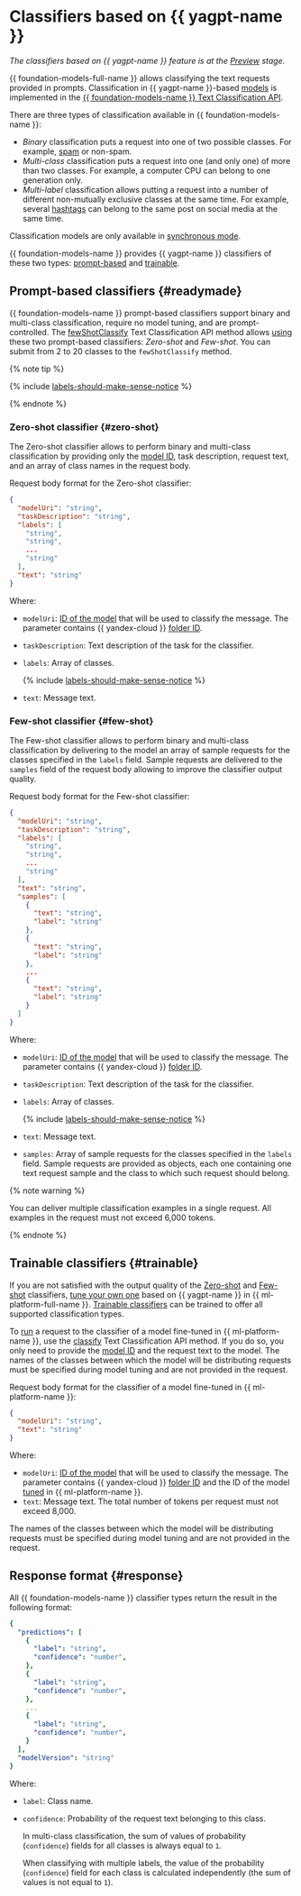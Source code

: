 # Classifiers based on {{ yagpt-name }}

_The classifiers based on {{ yagpt-name }} feature is at the [Preview](../../../overview/concepts/launch-stages.md) stage._

{{ foundation-models-full-name }} allows classifying the text requests provided in prompts. Classification in {{ yagpt-name }}-based [models](./models.md) is implemented in the [{{ foundation-models-name }} Text Classification API](../../text-classification/api-ref/index.md).

There are three types of classification available in {{ foundation-models-name }}:
* _Binary_ classification puts a request into one of two possible classes. For example, [spam](https://en.wikipedia.org/wiki/Spamming) or non-spam.
* _Multi-class_ classification puts a request into one (and only one) of more than two classes. For example, a computer CPU can belong to one generation only.
* _Multi-label_ classification allows putting a request into a number of different non-mutually exclusive classes at the same time. For example, several [hashtags](https://en.wikipedia.org/wiki/Hashtag) can belong to the same post on social media at the same time.

Classification models are only available in [synchronous mode](../index.md#working-mode).

{{ foundation-models-name }} provides {{ yagpt-name }} classifiers of these two types: [prompt-based](#readymade) and [trainable](#trainable).

## Prompt-based classifiers {#readymade}

{{ foundation-models-name }} prompt-based classifiers support binary and multi-class classification, require no model tuning, and are prompt-controlled. The [fewShotClassify](../../text-classification/api-ref/TextClassification/fewShotClassify.md) Text Classification API method allows [using](../../operations/classifier/readymade.md) these two prompt-based classifiers: _Zero-shot_ and _Few-shot_. You can submit from 2 to 20 classes to the `fewShotClassify` method.

{% note tip %}

{% include [labels-should-make-sense-notice](../../../_includes/foundation-models/classifier/labels-should-make-sense-notice.md) %}

{% endnote %}

### Zero-shot classifier {#zero-shot}

The Zero-shot classifier allows to perform binary and multi-class classification by providing only the [model ID](./models.md), task description, request text, and an array of class names in the request body.

Request body format for the Zero-shot classifier:

```json
{
  "modelUri": "string",
  "taskDescription": "string",
  "labels": [
    "string",
    "string",
    ...
    "string"
  ],
  "text": "string"
}
```

Where:
* `modelUri`: [ID of the model](./models.md) that will be used to classify the message. The parameter contains {{ yandex-cloud }} [folder ID](../../../resource-manager/operations/folder/get-id.md).
* `taskDescription`: Text description of the task for the classifier.
* `labels`: Array of classes.

   {% include [labels-should-make-sense-notice](../../../_includes/foundation-models/classifier/labels-should-make-sense-notice.md) %}

* `text`: Message text.


### Few-shot classifier {#few-shot}

The Few-shot classifier allows to perform binary and multi-class classification by delivering to the model an array of sample requests for the classes specified in the `labels` field. Sample requests are delivered to the `samples` field of the request body allowing to improve the classifier output quality.

Request body format for the Few-shot classifier:

```json
{
  "modelUri": "string",
  "taskDescription": "string",
  "labels": [
    "string",
    "string",
    ...
    "string"
  ],
  "text": "string",
  "samples": [
    {
      "text": "string",
      "label": "string"
    },
    {
      "text": "string",
      "label": "string"
    },
    ...
    {
      "text": "string",
      "label": "string"
    }
  ]
}
```

Where:
* `modelUri`: [ID of the model](./models.md) that will be used to classify the message. The parameter contains {{ yandex-cloud }} [folder ID](../../../resource-manager/operations/folder/get-id.md).
* `taskDescription`: Text description of the task for the classifier.
* `labels`: Array of classes.

   {% include [labels-should-make-sense-notice](../../../_includes/foundation-models/classifier/labels-should-make-sense-notice.md) %}

* `text`: Message text.
* `samples`: Array of sample requests for the classes specified in the `labels` field. Sample requests are provided as objects, each one containing one text request sample and the class to which such request should belong.

{% note warning %}

You can deliver multiple classification examples in a single request. All examples in the request must not exceed 6,000 tokens.

{% endnote %}

## Trainable classifiers {#trainable}

If you are not satisfied with the output quality of the [Zero-shot](#zero-shot) and [Few-shot](#few-shot) classifiers, [tune your own one](../../../datasphere/tutorials/yagpt-tuning-classifier.md) based on {{ yagpt-name }} in {{ ml-platform-full-name }}. [Trainable classifiers](../../../datasphere/concepts/models/foundation-models.md#classifier-training) can be trained to offer all supported classification types.

To [run](../../operations/classifier/additionally-trained.md) a request to the classifier of a model fine-tuned in {{ ml-platform-name }}, use the [classify](../../text-classification/api-ref/TextClassification/classify.md) Text Classification API method. If you do so, you only need to provide the [model ID](./models.md) and the request text to the model. The names of the classes between which the model will be distributing requests must be specified during model tuning and are not provided in the request.

Request body format for the classifier of a model fine-tuned in {{ ml-platform-name }}:

```json
{
  "modelUri": "string",
  "text": "string"
}
```

Where:
* `modelUri`: [ID of the model](./models.md) that will be used to classify the message. The parameter contains {{ yandex-cloud }} [folder ID](../../../resource-manager/operations/folder/get-id.md) and the ID of the model [tuned](../../../datasphere/concepts/models/foundation-models.md#classifier-training) in {{ ml-platform-name }}.
* `text`: Message text. The total number of tokens per request must not exceed 8,000.

The names of the classes between which the model will be distributing requests must be specified during model tuning and are not provided in the request.


## Response format {#response}

All {{ foundation-models-name }} classifier types return the result in the following format:

```yaml
{
  "predictions": [
    {
      "label": "string",
      "confidence": "number",
    },
    {
      "label": "string",
      "confidence": "number",
    },
    ...
    {
      "label": "string",
      "confidence": "number",
    }
  ],
  "modelVersion": "string"
}
```

Where:
* `label`: Class name.
* `confidence`: Probability of the request text belonging to this class.

   In multi-class classification, the sum of values of probability (`confidence`) fields for all classes is always equal to `1`.

   When classifying with multiple labels, the value of the probability (`confidence`) field for each class is calculated independently (the sum of values is not equal to `1`).